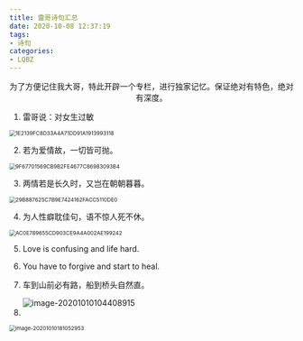 ```yaml
---
title: 雷哥诗句汇总
date: 2020-10-08 12:37:19
tags:
- 诗句
categories:
- LQBZ
---
```


<center>为了方便记住我大哥，特此开辟一个专栏，进行独家记忆。保证绝对有特色，绝对有深度。</center>

<!--more-->

1. 雷哥说：对女生过敏

<img src="https://gitee.com/dlutlgy/images_for_typora/raw/master/images/1E2139FC8D33A4A71DD91A1913993118.png" alt="1E2139FC8D33A4A71DD91A1913993118" style="zoom:67%;" />

2. 若为爱情故，一切皆可抛。

<img src="https://gitee.com/dlutlgy/images_for_typora/raw/master/images/9F67701569CB9B2FE4677C86983093B4.png" alt="9F67701569CB9B2FE4677C86983093B4" style="zoom:67%;" />

3. 两情若是长久时，又岂在朝朝暮暮。

<img src="https://gitee.com/dlutlgy/images_for_typora/raw/master/images/29B887625C7B9E7424162FACC5110DE0.png" alt="29B887625C7B9E7424162FACC5110DE0" style="zoom:67%;" />

4. 为人性癖耽佳句，语不惊人死不休。

<img src="https://gitee.com/dlutlgy/images_for_typora/raw/master/images/AC0E789655CD903CE9A4A002AE199242.png" alt="AC0E789655CD903CE9A4A002AE199242" style="zoom:67%;" />

5. Love is confusing and life hard.

6. You have to forgive and start to heal.

7. 车到山前必有路，船到桥头自然直。

   <img src="https://gitee.com/dlutlgy/images_for_typora/raw/master/images/image-20201010104408915.png" alt="image-20201010104408915"  />

8.

<img src="https://gitee.com/dlutlgy/images_for_typora/raw/master/images/image-20201010181052953.png" alt="image-20201010181052953" style="zoom:67%;" />